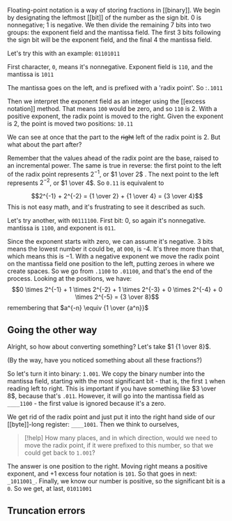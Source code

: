 Floating-point notation is a way of storing fractions in [[binary]]. We begin by designating the leftmost [[bit]] of the number as the sign bit. 0 is nonnegative; 1 is negative. We then divide the remaining 7 bits into two groups: the exponent field and the mantissa field. The first 3 bits following the sign bit will be the exponent field, and the final 4 the mantissa field.

Let's try this with an example: `01101011`

First character, `0`, means it's nonnegative. Exponent field is `110`, and the mantissa is `1011`

The mantissa goes on the left, and is prefixed with a 'radix point'. So :`.1011`

Then we interpret the exponent field as an integer using the [[excess notation]] method. That means `100` would be zero, and so `110` is 2. With a positive exponent, the radix point is moved to the right. Given the exponent is 2, the point is moved two positions: `10.11`

We can see at once that the part to the ~~right~~ left of the radix point is 2. But what about the part after?

Remember that the values ahead of the radix point are the base, raised to an incremental power. The same is true in reverse: the first point to the left of the radix point represents $2^{-1}$, or $1 \over 2$ . The next point to the left represents $2^{-2}$, or $1 \over 4$. So `0.11` is equivalent to 

$$2^{-1} + 2^{-2} = {1 \over 2} + {1 \over 4} = {3 \over 4}$$
This is not easy math, and it's frustrating to see it described as such.

Let's try another, with `00111100`. First bit: 0, so again it's nonnegative. mantissa is `1100`, and exponent is `011`.

Since the exponent starts with zero, we can assume it's negative. 3 bits means the lowest number it could be, at `000`, is -4. It's three more than that, which means this is $-1$. With a negative exponent we move the radix point on the mantissa field one position to the left, putting zeroes in where we create spaces. So we go from `.1100` to `.01100`, and that's the end of the process. Looking at the positions, we have:
$$0 \times 2^{-1} + 1 \times 2^{-2} + 1 \times 2^{-3} + 0 \times 2^{-4} + 0 \times 2^{-5} = {3 \over 8}$$
remembering that $a^{-n} \equiv {1 \over {a^n}}$ 

## Going the other way
Alright, so how about converting something? Let's take $1 {1 \over 8}$. 

(By the way, have you noticed something about all these fractions?)

So let's turn it into binary: `1.001`. We copy the binary number into the mantissa field, starting with the most significant bit - that is, the first `1` when reading left to right. This is important if you have something like $3 \over 8$, because that's `.011`. However, it will go into the mantissa field as `____1100` - the first value is ignored because it's a zero.

We get rid of the radix point and just put it into the right hand side of our [[byte]]-long register: `____1001`. Then we think to ourselves,

>[!help]
>How many places, and in which direction, would we need to move the radix point, if it were prefixed to this number, so that we could get back to `1.001`?

The answer is one position to the right. Moving right means a positive exponent, and +1 excess four notation is `101`. So that goes in next: `_1011001_`. Finally, we know our number is positive, so the significant bit is a `0`. So we get, at last, `01011001`

## Truncation errors